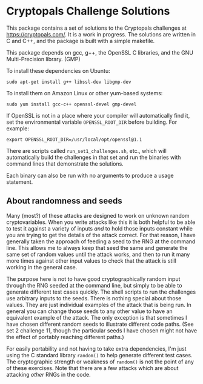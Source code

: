 # Cryptopals Challenge Solutions

This package contains a set of solutions to the Cryptopals challenges at https://cryptopals.com/.
It is a work in progress. The solutions are written in C and C++, and the package is built with a
simple makefile.

This package depends on gcc, g++, the OpenSSL C libraries, and the GNU Multi-Precision library. (GMP)

To install these dependencies on Ubuntu:

    sudo apt-get install g++ libssl-dev libgmp-dev

To install them on Amazon Linux or other yum-based systems:

    sudo yum install gcc-c++ openssl-devel gmp-devel

If OpenSSL is not in a place where your compiler will automatically find it,
set the environmental variable `OPENSSL_ROOT_DIR` before building. For example:

    export OPENSSL_ROOT_DIR=/usr/local/opt/openssl@1.1

There are scripts called `run_set1_challenges.sh`, etc., which will automatically build the challenges
in that set and run the binaries with command lines that demonstrate the solutions.

Each binary can also be run with no arguments to produce a usage statement.

## About randomness and seeds

Many (most?) of these attacks are designed to work on unknown random cryptovariables. When you write
attacks like this it is both helpful to be able to test it against a variety of inputs *and* to hold
those inputs constant while you are trying to get the details of the attack correct. For that reason, I
have generally taken the approach of feeding a seed to the RNG at the command line. This allows me to
always keep that seed the same and generate the same set of random values until the attack works, and
then to run it many more times against other input values to check that the attack is still working in
the general case.

The purpose here is not to have good cryptographically random input through the RNG seeded at the
command line, but simply to be able to generate different test cases quickly. The shell scripts
to run the challenges use arbitrary inputs to the seeds. There is nothing special about those values.
They are just individual examples of the attack that is being run. In general you can change those seeds
to any other value to have an equivalent example of the attack. The only exception is that sometimes
I have chosen different random seeds to illustrate different code paths. (See set 2 challenge 11,
though the particular seeds I have chosen might not have the effect of portably reaching different paths.)

For easily portability and not having to take extra dependencies, I'm just using the C standard library
`random()` to help generate different test cases. The cryptographic strength or weakness of `random()` is
not the point of any of these exercises. Note that there are a few attacks which are about attacking
*other* RNGs in the code.